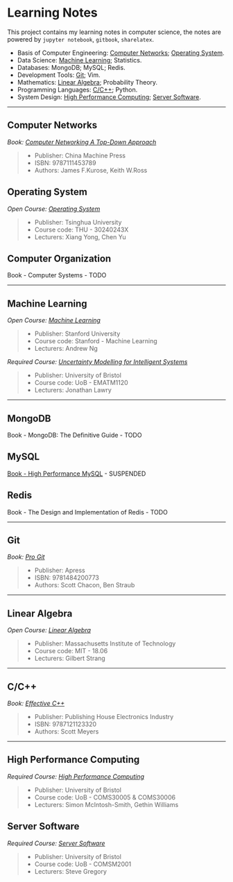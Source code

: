 Learning Notes
=========================

This project contains my learning notes in computer science, the notes are powered by `jupyter notebook`, `gitbook`, `sharelatex`.

<!-- GFM-TOC -->
* Basis of Computer Engineering: [Computer Networks](#computer-networks); [Operating System](#operating-system).
* Data Science: [Machine Learning](#machine-learning); Statistics.
* Databases: MongoDB; MySQL; Redis.
* Development Tools: [Git](#git); Vim.
* Mathematics: [Linear Algebra](#linear-algebra); Probability Theory.
* Programming Languages: [C/C++](#cc); Python.
* System Design: [High Performance Computing](#high-performance-computing); [Server Software](#server-software).
<!-- GFM-TOC -->


------------------------------------------------------------

Computer Networks
--------------------------------------

*Book: [Computer Networking A Top-Down Approach](https://jerakrs.gitbook.io/computer_networks/)*

> * Publisher: China Machine Press
> * ISBN: 9787111453789
> * Authors: James F.Kurose, Keith W.Ross


Operating System
--------------------------------------

*Open Course: [Operating System](https://github.com/JeraKrs/notes/blob/master/src/Operating%20System/README.md)*

> * Publisher: Tsinghua University
> * Course code: THU - 30240243X
> * Lecturers: Xiang Yong, Chen Yu


Computer Organization
--------------------------------------

Book - Computer Systems - TODO



------------------------------------------------------------

Machine Learning
--------------------------------------

*Open Course: [Machine Learning](https://github.com/JeraKrs/notes/blob/master/src/Machine%20Learning/README.md)*

> * Publisher: Stanford University
> * Course code: Stanford - Machine Learning
> * Lecturers: Andrew Ng

*Required Course: [Uncertainty Modelling for Intelligent Systems](https://github.com/JeraKrs/Notes/blob/master/src/Uncertainty%20Modelling%20for%20Intelligent%20Systems/README.md)*

> * Publisher: University of Bristol
> * Course code: UoB - EMATM1120
> * Lecturers: Jonathan Lawry


------------------------------------------------------------

MongoDB
--------------------------------------

Book - MongoDB: The Definitive Guide - TODO


MySQL
--------------------------------------

[Book - High Performance MySQL](https://jerakrs.gitbooks.io/mysql/content/) - SUSPENDED


Redis
--------------------------------------

Book - The Design and Implementation of Redis - TODO


------------------------------------------------------------

Git
-------------------------

*Book: [Pro Git](https://jerakrs.gitbook.io/git/)*

> * Publisher: Apress
> * ISBN: 9781484200773
> * Authors: Scott Chacon, Ben Straub



------------------------------------------------------------

Linear Algebra
-------------------------

*Open Course: [Linear Algebra](https://github.com/JeraKrs/Notes/blob/master/src/Linear%20Algebra/README.md)*

> * Publisher: Massachusetts Institute of Technology
> * Course code: MIT - 18.06
> * Lecturers: Gilbert Strang



------------------------------------------------------------

C/C++
-------------------------

*Book: [Effective C++](https://jerakrs.gitbook.io/effective_c/)*

> * Publisher: Publishing House Electronics Industry
> * ISBN: 9787121123320
> * Authors: Scott Meyers



------------------------------------------------------------

High Performance Computing
-------------------------

*Required Course: [High Performance Computing](https://github.com/JeraKrs/Notes/blob/master/src/High%20Performance%20Computing/README.md)*

> * Publisher: University of Bristol
> * Course code: UoB - COMS30005 & COMS30006
> * Lecturers: Simon McIntosh-Smith, Gethin Williams


Server Software
-------------------------

*Required Course: [Server Software](https://github.com/JeraKrs/notes/blob/master/src/Server%20Software/README.md)*

> * Publisher: University of Bristol
> * Course code: UoB - COMSM2001
> * Lecturers: Steve Gregory
